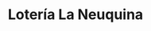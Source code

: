 ---
title: "Lotería La Neuquina"
url: /neuquen/loteria-la-neuquina-diagonal-espana/
shop: lotería
---